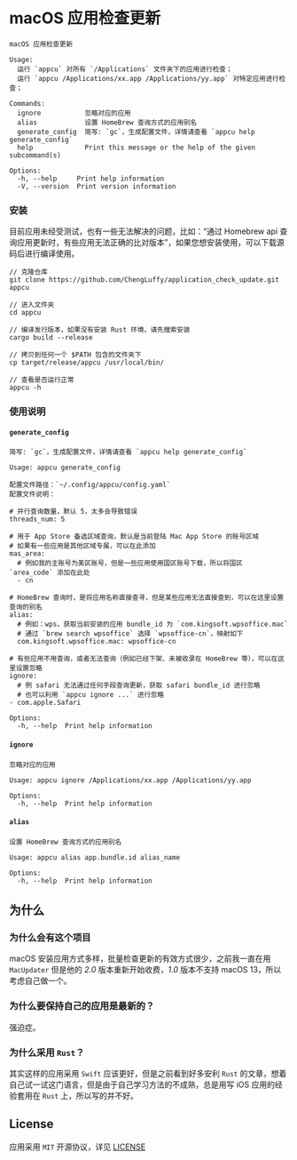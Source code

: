 # macOS 应用检查更新

```
macOS 应用检查更新

Usage: 
  运行 `appcu` 对所有 `/Applications` 文件夹下的应用进行检查；
  运行 `appcu /Applications/xx.app /Applications/yy.app` 对特定应用进行检查；

Commands:
  ignore           忽略对应的应用
  alias            设置 HomeBrew 查询方式的应用别名
  generate_config  简写: `gc`，生成配置文件，详情请查看 `appcu help generate_config`
  help             Print this message or the help of the given subcommand(s)

Options:
  -h, --help     Print help information
  -V, --version  Print version information
```

### 安装

目前应用未经受测试，也有一些无法解决的问题，比如：“通过 Homebrew api 查询应用更新时，有些应用无法正确的比对版本”，如果您想安装使用，可以下载源码后进行编译使用。

```
// 克隆仓库
git clone https://github.com/ChengLuffy/application_check_update.git appcu

// 进入文件夹
cd appcu

// 编译发行版本，如果没有安装 Rust 环境，请先搜索安装
cargo build --release

// 拷贝到任何一个 $PATH 包含的文件夹下
cp target/release/appcu /usr/local/bin/

// 查看是否运行正常
appcu -h
```


### 使用说明
#### `generate_config`
```
简写: `gc`，生成配置文件，详情请查看 `appcu help generate_config`

Usage: appcu generate_config

配置文件路径：`~/.config/appcu/config.yaml`
配置文件说明：

# 并行查询数量，默认 5，太多会导致错误
threads_num: 5

# 用于 App Store 备选区域查询，默认是当前登陆 Mac App Store 的账号区域
# 如果有一些应用是其他区域专属，可以在此添加
mas_area:
  # 例如我的主账号为美区账号，但是一些应用使用国区账号下载，所以将国区 `area_code` 添加在此处
  - cn

# HomeBrew 查询时，是将应用名称直接查寻，但是某些应用无法直接查到，可以在这里设置查询的别名
alias:
  # 例如：wps，获取当前安装的应用 bundle_id 为 `com.kingsoft.wpsoffice.mac`
  # 通过 `brew search wpsoffice` 选择 `wpsoffice-cn`，映射如下
  com.kingsoft.wpsoffice.mac: wpsoffice-cn

# 有些应用不用查询，或者无法查询（例如已经下架、未被收录在 HomeBrew 等），可以在这里设置忽略
ignore:
  # 例 safari 无法通过任何手段查询更新，获取 safari bundle_id 进行忽略
  # 也可以利用 `appcu ignore ...` 进行忽略
- com.apple.Safari

Options:
  -h, --help  Print help information
```

#### `ignore`
```
忽略对应的应用

Usage: appcu ignore /Applications/xx.app /Applications/yy.app

Options:
  -h, --help  Print help information
```

#### `alias`
```
设置 HomeBrew 查询方式的应用别名

Usage: appcu alias app.bundle.id alias_name

Options:
  -h, --help  Print help information
```

## 为什么

### 为什么会有这个项目
macOS 安装应用方式多样，批量检查更新的有效方式很少，之前我一直在用 `MacUpdater` 但是他的 *2.0* 版本重新开始收费，*1.0* 版本不支持 macOS 13，所以考虑自己做一个。

### 为什么要保持自己的应用是最新的？
强迫症。

### 为什么采用 `Rust`？
其实这样的应用采用 `Swift` 应该更好，但是之前看到好多安利 `Rust` 的文章，想着自己试一试这门语言，但是由于自己学习方法的不成熟，总是用写 iOS 应用的经验套用在 `Rust` 上，所以写的并不好。

## License
应用采用 `MIT` 开源协议，详见 [LICENSE](LICENSE)